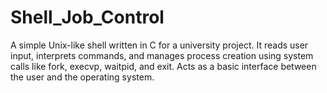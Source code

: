 # Shell_Job_Control
A simple Unix-like shell written in C for a university project. It reads user input, interprets commands, and manages process creation using system calls like fork, execvp, waitpid, and exit. Acts as a basic interface between the user and the operating system.
